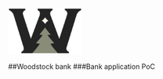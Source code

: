 <img src="packages/ui/src/assets/woodstock-logo.png"  width="150px">

##Woodstock bank
###Bank application PoC

